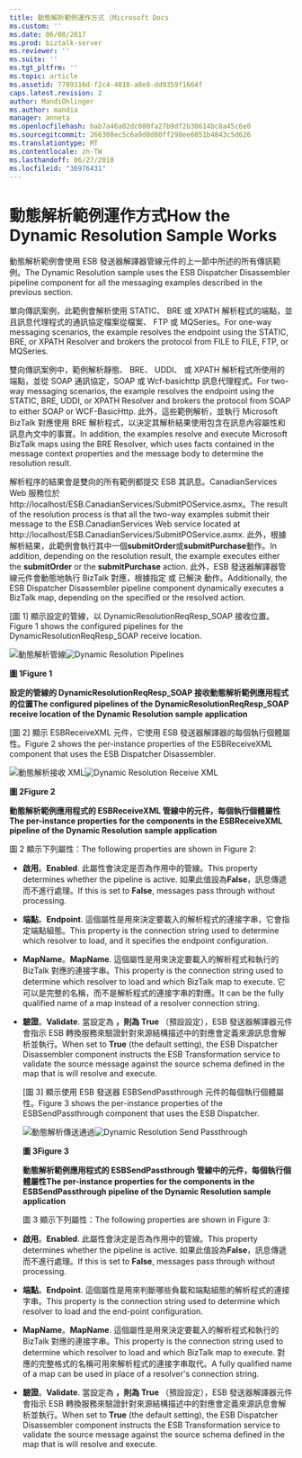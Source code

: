 ```yaml
---
title: 動態解析範例運作方式 |Microsoft Docs
ms.custom: ''
ms.date: 06/08/2017
ms.prod: biztalk-server
ms.reviewer: ''
ms.suite: ''
ms.tgt_pltfrm: ''
ms.topic: article
ms.assetid: 7789316d-f2c4-4018-a8e8-dd9359f1664f
caps.latest.revision: 2
author: MandiOhlinger
ms.author: mandia
manager: anneta
ms.openlocfilehash: bab7a46a02dc080fa27b9df2b30614bc8a45c6e0
ms.sourcegitcommit: 266308ec5c6a9d8d80ff298ee6051b4843c5d626
ms.translationtype: MT
ms.contentlocale: zh-TW
ms.lasthandoff: 06/27/2018
ms.locfileid: "36976431"
---
```

# <a name="how-the-dynamic-resolution-sample-works"></a><span data-ttu-id="a7981-102">動態解析範例運作方式</span><span class="sxs-lookup"><span data-stu-id="a7981-102">How the Dynamic Resolution Sample Works</span></span>
<span data-ttu-id="a7981-103">動態解析範例會使用 ESB 發送器解譯器管線元件的上一節中所述的所有傳訊範例。</span><span class="sxs-lookup"><span data-stu-id="a7981-103">The Dynamic Resolution sample uses the ESB Dispatcher Disassembler pipeline component for all the messaging examples described in the previous section.</span></span>  

 <span data-ttu-id="a7981-104">單向傳訊案例，此範例會解析使用 STATIC、 BRE 或 XPATH 解析程式的端點，並且訊息代理程式的通訊協定檔案從檔案、 FTP 或 MQSeries。</span><span class="sxs-lookup"><span data-stu-id="a7981-104">For one-way messaging scenarios, the example resolves the endpoint using the STATIC, BRE, or XPATH Resolver and brokers the protocol from FILE to FILE, FTP, or MQSeries.</span></span>  

 <span data-ttu-id="a7981-105">雙向傳訊案例中，範例解析靜態、 BRE、 UDDI、 或 XPATH 解析程式所使用的端點，並從 SOAP 通訊協定，SOAP 或 Wcf-basichttp 訊息代理程式。</span><span class="sxs-lookup"><span data-stu-id="a7981-105">For two-way messaging scenarios, the example resolves the endpoint using the STATIC, BRE, UDDI, or XPATH Resolver and brokers the protocol from SOAP to either SOAP or WCF-BasicHttp.</span></span> <span data-ttu-id="a7981-106">此外，這些範例解析，並執行 Microsoft BizTalk 對應使用 BRE 解析程式，以決定其解析結果使用包含在訊息內容屬性和訊息內文中的事實。</span><span class="sxs-lookup"><span data-stu-id="a7981-106">In addition, the examples resolve and execute Microsoft BizTalk maps using the BRE Resolver, which uses facts contained in the message context properties and the message body to determine the resolution result.</span></span>  

 <span data-ttu-id="a7981-107">解析程序的結果會是雙向的所有範例都提交 ESB 其訊息。CanadianServices Web 服務位於http://localhost/ESB.CanadianServices/SubmitPOService.asmx。</span><span class="sxs-lookup"><span data-stu-id="a7981-107">The result of the resolution process is that all the two-way examples submit their message to the ESB.CanadianServices Web service located at http://localhost/ESB.CanadianServices/SubmitPOService.asmx.</span></span> <span data-ttu-id="a7981-108">此外，根據解析結果，此範例會執行其中一個**submitOrder**或**submitPurchase**動作。</span><span class="sxs-lookup"><span data-stu-id="a7981-108">In addition, depending on the resolution result, the example executes either the **submitOrder** or the **submitPurchase** action.</span></span> <span data-ttu-id="a7981-109">此外，ESB 發送器解譯器管線元件會動態地執行 BizTalk 對應，根據指定 或 已解決 動作。</span><span class="sxs-lookup"><span data-stu-id="a7981-109">Additionally, the ESB Dispatcher Disassembler pipeline component dynamically executes a BizTalk map, depending on the specified or the resolved action.</span></span>  

 <span data-ttu-id="a7981-110">[圖 1] 顯示設定的管線，以 DynamicResolutionReqResp_SOAP 接收位置。</span><span class="sxs-lookup"><span data-stu-id="a7981-110">Figure 1 shows the configured pipelines for the DynamicResolutionReqResp_SOAP receive location.</span></span>  

 <span data-ttu-id="a7981-111">![動態解析管線](../esb-toolkit/media/ch6-dynamicresolutionpipelines.gif "第 6 章第 DynamicResolutionPipelines")</span><span class="sxs-lookup"><span data-stu-id="a7981-111">![Dynamic Resolution Pipelines](../esb-toolkit/media/ch6-dynamicresolutionpipelines.gif "Ch6-DynamicResolutionPipelines")</span></span>  

 <span data-ttu-id="a7981-112">**圖 1**</span><span class="sxs-lookup"><span data-stu-id="a7981-112">**Figure 1**</span></span>  

 <span data-ttu-id="a7981-113">**設定的管線的 DynamicResolutionReqResp_SOAP 接收動態解析範例應用程式的位置**</span><span class="sxs-lookup"><span data-stu-id="a7981-113">**The configured pipelines of the DynamicResolutionReqResp_SOAP receive location of the Dynamic Resolution sample application**</span></span>  

 <span data-ttu-id="a7981-114">[圖 2] 顯示 ESBReceiveXML 元件，它使用 ESB 發送器解譯器的每個執行個體屬性。</span><span class="sxs-lookup"><span data-stu-id="a7981-114">Figure 2 shows the per-instance properties of the ESBReceiveXML component that uses the ESB Dispatcher Disassembler.</span></span>  

 <span data-ttu-id="a7981-115">![動態解析接收 XML](../esb-toolkit/media/ch6-dynamicresolutionreceivexml.gif "第 6 章第 DynamicResolutionReceiveXML")</span><span class="sxs-lookup"><span data-stu-id="a7981-115">![Dynamic Resolution Receive XML](../esb-toolkit/media/ch6-dynamicresolutionreceivexml.gif "Ch6-DynamicResolutionReceiveXML")</span></span>  

 <span data-ttu-id="a7981-116">**圖 2**</span><span class="sxs-lookup"><span data-stu-id="a7981-116">**Figure 2**</span></span>  

 <span data-ttu-id="a7981-117">**動態解析範例應用程式的 ESBReceiveXML 管線中的元件，每個執行個體屬性**</span><span class="sxs-lookup"><span data-stu-id="a7981-117">**The per-instance properties for the components in the ESBReceiveXML pipeline of the Dynamic Resolution sample application**</span></span>  

 <span data-ttu-id="a7981-118">圖 2 顯示下列屬性：</span><span class="sxs-lookup"><span data-stu-id="a7981-118">The following properties are shown in Figure 2:</span></span>  

- <span data-ttu-id="a7981-119">**啟用**。</span><span class="sxs-lookup"><span data-stu-id="a7981-119">**Enabled**.</span></span> <span data-ttu-id="a7981-120">此屬性會決定是否為作用中的管線。</span><span class="sxs-lookup"><span data-stu-id="a7981-120">This property determines whether the pipeline is active.</span></span> <span data-ttu-id="a7981-121">如果此值設為**False**，訊息傳遞而不進行處理。</span><span class="sxs-lookup"><span data-stu-id="a7981-121">If this is set to **False**, messages pass through without processing.</span></span>  

- <span data-ttu-id="a7981-122">**端點**。</span><span class="sxs-lookup"><span data-stu-id="a7981-122">**Endpoint**.</span></span> <span data-ttu-id="a7981-123">這個屬性是用來決定要載入的解析程式的連接字串，它會指定端點組態。</span><span class="sxs-lookup"><span data-stu-id="a7981-123">This property is the connection string used to determine which resolver to load, and it specifies the endpoint configuration.</span></span>  

- <span data-ttu-id="a7981-124">**MapName**。</span><span class="sxs-lookup"><span data-stu-id="a7981-124">**MapName**.</span></span> <span data-ttu-id="a7981-125">這個屬性是用來決定要載入的解析程式和執行的 BizTalk 對應的連接字串。</span><span class="sxs-lookup"><span data-stu-id="a7981-125">This property is the connection string used to determine which resolver to load and which BizTalk map to execute.</span></span> <span data-ttu-id="a7981-126">它可以是完整的名稱，而不是解析程式的連接字串的對應。</span><span class="sxs-lookup"><span data-stu-id="a7981-126">It can be the fully qualified name of a map instead of a resolver connection string.</span></span>  

- <span data-ttu-id="a7981-127">**驗證**。</span><span class="sxs-lookup"><span data-stu-id="a7981-127">**Validate**.</span></span> <span data-ttu-id="a7981-128">當設定為 **，則為 True** （預設設定），ESB 發送器解譯器元件會指示 ESB 轉換服務來驗證針對來源結構描述中的對應會定義來源訊息會解析並執行。</span><span class="sxs-lookup"><span data-stu-id="a7981-128">When set to **True** (the default setting), the ESB Dispatcher Disassembler component instructs the ESB Transformation service to validate the source message against the source schema defined in the map that is will resolve and execute.</span></span>  

  <span data-ttu-id="a7981-129">[圖 3] 顯示使用 ESB 發送器 ESBSendPassthrough 元件的每個執行個體屬性。</span><span class="sxs-lookup"><span data-stu-id="a7981-129">Figure 3 shows the per-instance properties of the ESBSendPassthrough component that uses the ESB Dispatcher.</span></span>  

  <span data-ttu-id="a7981-130">![動態解析傳送通過](../esb-toolkit/media/ch6-dynamicresolutionsendpassthrough.gif "第 6 章第 DynamicResolutionSendPassthrough")</span><span class="sxs-lookup"><span data-stu-id="a7981-130">![Dynamic Resolution Send Passthrough](../esb-toolkit/media/ch6-dynamicresolutionsendpassthrough.gif "Ch6-DynamicResolutionSendPassthrough")</span></span>  

  <span data-ttu-id="a7981-131">**圖 3**</span><span class="sxs-lookup"><span data-stu-id="a7981-131">**Figure 3**</span></span>  

  <span data-ttu-id="a7981-132">**動態解析範例應用程式的 ESBSendPassthrough 管線中的元件，每個執行個體屬性**</span><span class="sxs-lookup"><span data-stu-id="a7981-132">**The per-instance properties for the components in the ESBSendPassthrough pipeline of the Dynamic Resolution sample application**</span></span>  

  <span data-ttu-id="a7981-133">圖 3 顯示下列屬性：</span><span class="sxs-lookup"><span data-stu-id="a7981-133">The following properties are shown in Figure 3:</span></span>  

- <span data-ttu-id="a7981-134">**啟用**。</span><span class="sxs-lookup"><span data-stu-id="a7981-134">**Enabled**.</span></span> <span data-ttu-id="a7981-135">此屬性會決定是否為作用中的管線。</span><span class="sxs-lookup"><span data-stu-id="a7981-135">This property determines whether the pipeline is active.</span></span> <span data-ttu-id="a7981-136">如果此值設為**False**，訊息傳遞而不進行處理。</span><span class="sxs-lookup"><span data-stu-id="a7981-136">If this is set to **False**, messages pass through without processing.</span></span>  

- <span data-ttu-id="a7981-137">**端點**。</span><span class="sxs-lookup"><span data-stu-id="a7981-137">**Endpoint**.</span></span> <span data-ttu-id="a7981-138">這個屬性是用來判斷哪些負載和端點組態的解析程式的連接字串。</span><span class="sxs-lookup"><span data-stu-id="a7981-138">This property is the connection string used to determine which resolver to load and the end-point configuration.</span></span>  

- <span data-ttu-id="a7981-139">**MapName**。</span><span class="sxs-lookup"><span data-stu-id="a7981-139">**MapName**.</span></span> <span data-ttu-id="a7981-140">這個屬性是用來決定要載入的解析程式和執行的 BizTalk 對應的連接字串。</span><span class="sxs-lookup"><span data-stu-id="a7981-140">This property is the connection string used to determine which resolver to load and which BizTalk map to execute.</span></span> <span data-ttu-id="a7981-141">對應的完整格式的名稱可用來解析程式的連接字串取代。</span><span class="sxs-lookup"><span data-stu-id="a7981-141">A fully qualified name of a map can be used in place of a resolver's connection string.</span></span>  

- <span data-ttu-id="a7981-142">**驗證**。</span><span class="sxs-lookup"><span data-stu-id="a7981-142">**Validate**.</span></span> <span data-ttu-id="a7981-143">當設定為 **，則為 True** （預設設定），ESB 發送器解譯器元件會指示 ESB 轉換服務來驗證針對來源結構描述中的對應會定義來源訊息會解析並執行。</span><span class="sxs-lookup"><span data-stu-id="a7981-143">When set to **True** (the default setting), the ESB Dispatcher Disassembler component instructs the ESB Transformation service to validate the source message against the source schema defined in the map that is will resolve and execute.</span></span>
